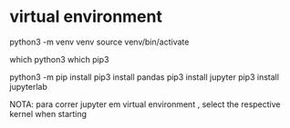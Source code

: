 


# virtual environment 

python3 -m venv venv
source venv/bin/activate


which  python3
which  pip3

python3 -m pip install 
pip3 install pandas 
pip3 install jupyter
pip3 install jupyterlab


NOTA: para correr jupyter em virtual environment , select the respective kernel when starting 


